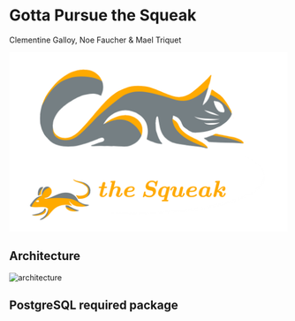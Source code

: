 # Gotta Pursue the Squeak
Clementine Galloy, Noe Faucher & Mael Triquet

![logo](rsc/logo_gpsqueak.png)


## Architecture

![architecture](rsc/schéma%20structure%20projet%20GPS.jpg)


## PostgreSQL required package